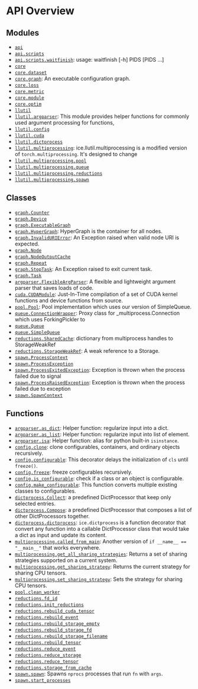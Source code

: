 <!-- markdownlint-disable -->

# API Overview

## Modules

- [`api`](./api.md#module-api)
- [`api.scripts`](./api.scripts.md#module-apiscripts)
- [`api.scripts.waitfinish`](./api.scripts.waitfinish.md#module-apiscriptswaitfinish): usage: waitfinish [-h] PIDS [PIDS ...]
- [`core`](./core.md#module-core)
- [`core.dataset`](./core.dataset.md#module-coredataset)
- [`core.graph`](./core.graph.md#module-coregraph): An executable configuration graph.
- [`core.loss`](./core.loss.md#module-coreloss)
- [`core.metric`](./core.metric.md#module-coremetric)
- [`core.module`](./core.module.md#module-coremodule)
- [`core.optim`](./core.optim.md#module-coreoptim)
- [`llutil`](./llutil.md#module-llutil)
- [`llutil.argparser`](./llutil.argparser.md#module-llutilargparser): This module provides helper functions for commonly used argument processing for functions, 
- [`llutil.config`](./llutil.config.md#module-llutilconfig)
- [`llutil.cuda`](./llutil.cuda.md#module-llutilcuda)
- [`llutil.dictprocess`](./llutil.dictprocess.md#module-llutildictprocess)
- [`llutil.multiprocessing`](./llutil.multiprocessing.md#module-llutilmultiprocessing): ice.llutil.multiprocessing is a modified version of ``torch.multiprocessing``. It's designed to change
- [`llutil.multiprocessing.pool`](./llutil.multiprocessing.pool.md#module-llutilmultiprocessingpool)
- [`llutil.multiprocessing.queue`](./llutil.multiprocessing.queue.md#module-llutilmultiprocessingqueue)
- [`llutil.multiprocessing.reductions`](./llutil.multiprocessing.reductions.md#module-llutilmultiprocessingreductions)
- [`llutil.multiprocessing.spawn`](./llutil.multiprocessing.spawn.md#module-llutilmultiprocessingspawn)

## Classes

- [`graph.Counter`](./core.graph.md#class-counter)
- [`graph.Device`](./core.graph.md#class-device)
- [`graph.ExecutableGraph`](./core.graph.md#class-executablegraph)
- [`graph.HyperGraph`](./core.graph.md#class-hypergraph): HyperGraph is the container for all nodes.
- [`graph.InvalidURIError`](./core.graph.md#class-invalidurierror): An Exception raised when valid node URI is expected.
- [`graph.Node`](./core.graph.md#class-node)
- [`graph.NodeOutputCache`](./core.graph.md#class-nodeoutputcache)
- [`graph.Repeat`](./core.graph.md#class-repeat)
- [`graph.StopTask`](./core.graph.md#class-stoptask): An Exception raised to exit current task.
- [`graph.Task`](./core.graph.md#class-task)
- [`argparser.FlexibleArgParser`](./llutil.argparser.md#class-flexibleargparser): A flexible and lightweight argument parser that saves loads of code.
- [`cuda.CUDAModule`](./llutil.cuda.md#class-cudamodule): Just-In-Time compilation of a set of CUDA kernel functions and device functions from source.
- [`pool.Pool`](./llutil.multiprocessing.pool.md#class-pool): Pool implementation which uses our version of SimpleQueue.
- [`queue.ConnectionWrapper`](./llutil.multiprocessing.queue.md#class-connectionwrapper): Proxy class for _multiprocess.Connection which uses ForkingPickler to
- [`queue.Queue`](./llutil.multiprocessing.queue.md#class-queue)
- [`queue.SimpleQueue`](./llutil.multiprocessing.queue.md#class-simplequeue)
- [`reductions.SharedCache`](./llutil.multiprocessing.reductions.md#class-sharedcache): dictionary from multiprocess handles to StorageWeakRef
- [`reductions.StorageWeakRef`](./llutil.multiprocessing.reductions.md#class-storageweakref): A weak reference to a Storage.
- [`spawn.ProcessContext`](./llutil.multiprocessing.spawn.md#class-processcontext)
- [`spawn.ProcessException`](./llutil.multiprocessing.spawn.md#class-processexception)
- [`spawn.ProcessExitedException`](./llutil.multiprocessing.spawn.md#class-processexitedexception): Exception is thrown when the process failed due to signal
- [`spawn.ProcessRaisedException`](./llutil.multiprocessing.spawn.md#class-processraisedexception): Exception is thrown when the process failed due to exception
- [`spawn.SpawnContext`](./llutil.multiprocessing.spawn.md#class-spawncontext)

## Functions

- [`argparser.as_dict`](./llutil.argparser.md#function-as_dict): Helper function: regularize input into a dict.
- [`argparser.as_list`](./llutil.argparser.md#function-as_list): Helper function: regularize input into list of element.
- [`argparser.isa`](./llutil.argparser.md#function-isa): Helper function: alias for python built-in ``isinstance``.
- [`config.clone`](./llutil.config.md#function-clone): clone configurables, containers, and ordinary objects recursively.
- [`config.configurable`](./llutil.config.md#function-configurable): This decorator delays the initialization of ``cls`` until ``freeze()``.
- [`config.freeze`](./llutil.config.md#function-freeze): freeze configurables recursively.
- [`config.is_configurable`](./llutil.config.md#function-is_configurable): check if a class or an object is configurable. 
- [`config.make_configurable`](./llutil.config.md#function-make_configurable): This function converts multiple existing classes to configurables.
- [`dictprocess.Collect`](./llutil.dictprocess.md#function-collect): a predefined DictProcessor that keep only selected entries.
- [`dictprocess.Compose`](./llutil.dictprocess.md#function-compose): a predefined DictProcessor that composes a list of other DictProcessors together.
- [`dictprocess.dictprocess`](./llutil.dictprocess.md#function-dictprocess): ``ice.dictprocess`` is a function decorator that convert any function into a callable DictProcessor class that would take a dict as input and update its content.
- [`multiprocessing.called_from_main`](./llutil.multiprocessing.md#function-called_from_main): Another version of ``if __name__ == "__main__"`` that works everywhere.
- [`multiprocessing.get_all_sharing_strategies`](./llutil.multiprocessing.md#function-get_all_sharing_strategies): Returns a set of sharing strategies supported on a current system.
- [`multiprocessing.get_sharing_strategy`](./llutil.multiprocessing.md#function-get_sharing_strategy): Returns the current strategy for sharing CPU tensors.
- [`multiprocessing.set_sharing_strategy`](./llutil.multiprocessing.md#function-set_sharing_strategy): Sets the strategy for sharing CPU tensors.
- [`pool.clean_worker`](./llutil.multiprocessing.pool.md#function-clean_worker)
- [`reductions.fd_id`](./llutil.multiprocessing.reductions.md#function-fd_id)
- [`reductions.init_reductions`](./llutil.multiprocessing.reductions.md#function-init_reductions)
- [`reductions.rebuild_cuda_tensor`](./llutil.multiprocessing.reductions.md#function-rebuild_cuda_tensor)
- [`reductions.rebuild_event`](./llutil.multiprocessing.reductions.md#function-rebuild_event)
- [`reductions.rebuild_storage_empty`](./llutil.multiprocessing.reductions.md#function-rebuild_storage_empty)
- [`reductions.rebuild_storage_fd`](./llutil.multiprocessing.reductions.md#function-rebuild_storage_fd)
- [`reductions.rebuild_storage_filename`](./llutil.multiprocessing.reductions.md#function-rebuild_storage_filename)
- [`reductions.rebuild_tensor`](./llutil.multiprocessing.reductions.md#function-rebuild_tensor)
- [`reductions.reduce_event`](./llutil.multiprocessing.reductions.md#function-reduce_event)
- [`reductions.reduce_storage`](./llutil.multiprocessing.reductions.md#function-reduce_storage)
- [`reductions.reduce_tensor`](./llutil.multiprocessing.reductions.md#function-reduce_tensor)
- [`reductions.storage_from_cache`](./llutil.multiprocessing.reductions.md#function-storage_from_cache)
- [`spawn.spawn`](./llutil.multiprocessing.spawn.md#function-spawn): Spawns ``nprocs`` processes that run ``fn`` with ``args``.
- [`spawn.start_processes`](./llutil.multiprocessing.spawn.md#function-start_processes)
